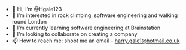 - 👋 Hi, I’m @Hgale123
- 👀 I’m interested in rock climbing, software engineering and walking round London
- 🌱 I’m currently learning software engineering at Brainstation
- 💞️ I’m looking to collaborate on creating a company
- 📫 How to reach me: shoot me an email - harry.gale1@hotmail.co.uk

<!---
Hgale123/Hgale123 is a ✨ special ✨ repository because its `README.md` (this file) appears on your GitHub profile.
You can click the Preview link to take a look at your changes.
--->
